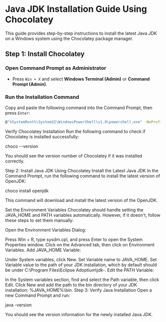 # Java JDK Installation Guide Using Chocolatey

This guide provides step-by-step instructions to install the latest Java JDK on a Windows system using the Chocolatey package manager.

## Step 1: Install Chocolatey
### Open Command Prompt as Administrator

- Press `Win + X` and select **Windows Terminal (Admin)** or **Command Prompt (Admin)**.

### Run the Installation Command

Copy and paste the following command into the Command Prompt, then press `Enter`:

```bash
@"%SystemRoot%\System32\WindowsPowerShell\v1.0\powershell.exe" -NoProfile -InputFormat None -ExecutionPolicy Bypass -Command "iex ((New-Object System.Net.WebClient).DownloadString('https://community.chocolatey.org/install.ps1'))" && SET "PATH=%PATH%;%ALLUSERSPROFILE%\chocolatey\bin" ```
```

Verify Chocolatey Installation
Run the following command to check if Chocolatey is installed successfully:

choco --version

You should see the version number of Chocolatey if it was installed correctly.

Step 2: Install Java JDK Using Chocolatey
Install the Latest Java JDK
In the Command Prompt, run the following command to install the latest version of OpenJDK:

choco install openjdk

This command will download and install the latest version of the OpenJDK.

Set the Environment Variables
Chocolatey should handle setting the JAVA_HOME and PATH variables automatically. However, if it doesn't, follow these steps to set them manually:

Open the Environment Variables Dialog:

Press Win + R, type sysdm.cpl, and press Enter to open the System Properties window.
Click on the Advanced tab, then click on Environment Variables.
Add JAVA_HOME Variable:

Under System variables, click New.
Set Variable name to JAVA_HOME.
Set Variable value to the path of your JDK installation, which by default should be under C:\Program Files\Eclipse Adoptium\jdk-<version>.
Edit the PATH Variable:

In the System variables section, find and select the Path variable, then click Edit.
Click New and add the path to the bin directory of your JDK installation: %JAVA_HOME%\bin.
Step 3: Verify Java Installation
Open a new Command Prompt and run:

java -version

You should see the version information for the newly installed Java JDK.
